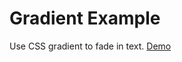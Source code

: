 # Gradient Example

Use CSS gradient to fade in text. [Demo](https://d42885410b85d2ac05098fab9530d70566c016b5.htmlb.in)


